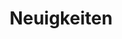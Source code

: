 ---
title: "Neuigkeiten"
description: "Die neuesten Updates und Events der Sovereign Cloud Stack Community."
language: "de"
page: "news"
headline_events: "Veranstaltungen"
headline_news: "Ankündigungen"
headline_blog: "Journal"
more_events_button: "Mehr Veranstaltungen ↓"
more_news_button: "Mehr Neuigkeiten ↓"
more_blogPosts_button: "Mehr Beiträge ↓"
more_button: "Mehr →"
---